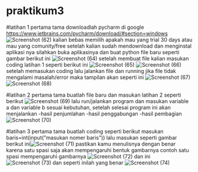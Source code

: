 # praktikum3
#latihan 1
pertama tama downloadlah pycharm di google https://www.jetbrains.com/pycharm/download/#section=windows
![Screenshot (62)](https://user-images.githubusercontent.com/116137169/199283358-a2e823b8-13b5-4eef-9c92-6a6512c75c95.png)
kalian bebas memilih apakah mau yang trial 30 days atau mau yang comunity/free
setelah kalian sudah mendownload dan menginstal aplikasi nya silahkan buka aplikasinya
dan buat python file baru seperti gambar berikut ini
![Screenshot (64)](https://user-images.githubusercontent.com/116137169/199284244-f365a72f-3539-4ef2-b4e6-952dab1e9361.png)
setelah membuat file kalian masukan coding latihan 1 seperti berikut ini
![Screenshot (65)](https://user-images.githubusercontent.com/116137169/199284557-97a79be7-0d54-4f26-baad-e9e135232688.png)
![Screenshot (66)](https://user-images.githubusercontent.com/116137169/199284620-039a585e-02af-46dd-a1b2-7d4273a1805f.png)
setelah memasukan coding lalu jalankan file dan running jika file tidak mengalami masalah/error maka tampilan akan seperti ini
![Screenshot (67)](https://user-images.githubusercontent.com/116137169/199285315-d61e7d08-84e4-41e6-8b1b-1979fd81b66c.png)
![Screenshot (68)](https://user-images.githubusercontent.com/116137169/199285411-7627fe89-6c3f-4040-8e36-8b37b18e5b7c.png)

#latihan 2
pertama tama buatlah file baru dan masukan latihan 2 seperti berikut
![Screenshot (69)](https://user-images.githubusercontent.com/116137169/199285949-8bf631ce-2466-42ef-8662-35d4f5934df4.png)
lalu run/jalankan program dan masukan variable a dan variable b sesuai kebutuhan,
setelah selesai program ini akan menjalankan 
-hasil penjumlahan
-hasil penggabungan
-hasil pembagian
![Screenshot (70)](https://user-images.githubusercontent.com/116137169/199286873-5de93499-a1a6-403c-928d-edb43680614d.png)

#latihan 3
pertama tama buatlah coding seperti berikut
masukan baris=int(input("masukan nomer baris"))
lalu masukan seperti gambar berikut ini![Screenshot (71)](https://user-images.githubusercontent.com/116137169/199287732-e63e4b00-e708-4eb2-a2b3-cde82c95f76f.png)
pastikan kamu menulisnya dengan benar karena satu spasi saja akan mempengaruhi bentuk gambarnya
contoh satu spasi mempengaruhi gambarnya
![Screenshot (72)](https://user-images.githubusercontent.com/116137169/199288444-3be34da8-f964-4565-8206-3dc30d76e5b7.png)
dan ini ![Screenshot (73)](https://user-images.githubusercontent.com/116137169/199288517-cf99772e-3773-45ef-9acf-4e751867221f.png)
dan seperti inilah yang benar 
![Screenshot (74)](https://user-images.githubusercontent.com/116137169/199288797-c24e3e79-65f8-40c5-adaa-706f62ec17ed.png)













